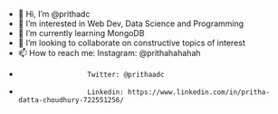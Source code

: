 - 👋 Hi, I’m @prithadc
- 👀 I’m interested in Web Dev, Data Science and Programming
- 🌱 I’m currently learning MongoDB
- 💞️ I’m looking to collaborate on constructive topics of interest
- 📫 How to reach me: Instagram: @prithahahahah
-                      Twitter: @prithaadc
-                      Linkedin: https://www.linkedin.com/in/pritha-datta-choudhury-722551256/

<!---
prithadc/prithadc is a ✨ special ✨ repository because its `README.md` (this file) appears on your GitHub profile.
You can click the Preview link to take a look at your changes.
--->
